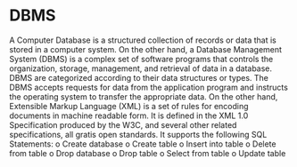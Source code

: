 # DBMS
A Computer Database is a structured collection of records or data that is stored in a computer system.
On the other hand, a Database Management System (DBMS) is a complex set of software programs that controls the organization, storage, management, and retrieval of data in a database. DBMS are categorized according to their data structures or types.
The DBMS accepts requests for data from the application program and instructs the operating system to transfer the appropriate data.
On the other hand, Extensible Markup Language (XML) is a set of rules for encoding documents in machine readable form.
It is defined in the XML 1.0 Specification produced by the W3C, and several other related specifications, all gratis open standards.
It supports the following SQL Statements:
o Create database
o Create table
o Insert into table
o Delete from table
o Drop database
o Drop table
o Select from table
o Update table